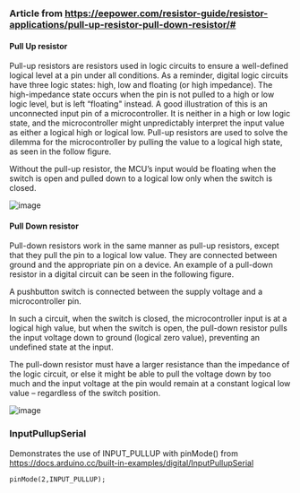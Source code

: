 ### Article from https://eepower.com/resistor-guide/resistor-applications/pull-up-resistor-pull-down-resistor/#

#### Pull Up resistor

Pull-up resistors are resistors used in logic circuits to ensure a well-defined logical level at a pin under all conditions. As a reminder, digital logic circuits have three logic states: high, low and floating (or high impedance). The high-impedance state occurs when the pin is not pulled to a high or low logic level, but is left “floating" instead. A good illustration of this is an unconnected input pin of a microcontroller. It is neither in a high or low logic state, and the microcontroller might unpredictably interpret the input value as either a logical high or logical low. Pull-up resistors are used to solve the dilemma for the microcontroller by pulling the value to a logical high state, as seen in the follow figure. 

Without the pull-up resistor, the MCU’s input would be floating when the switch is open and pulled down to a logical low only when the switch is closed.

![image](https://github.com/selldream2/My-Project/assets/27531428/9338daab-94d5-4394-a3a7-77347f41a145)


#### Pull Down resistor

Pull-down resistors work in the same manner as pull-up resistors, except that they pull the pin to a logical low value. They are connected between ground and the appropriate pin on a device. An example of a pull-down resistor in a digital circuit can be seen in the following figure.

A pushbutton switch is connected between the supply voltage and a microcontroller pin. 

In such a circuit, when the switch is closed, the microcontroller input is at a logical high value, but when the switch is open, the pull-down resistor pulls the input voltage down to ground (logical zero value), preventing an undefined state at the input. 

The pull-down resistor must have a larger resistance than the impedance of the logic circuit, or else it might be able to pull the voltage down by too much and the input voltage at the pin would remain at a constant logical low value – regardless of the switch position.

![image](https://github.com/selldream2/My-Project/assets/27531428/af41c721-b519-4b4d-9864-f4a36fa09c1d)

### InputPullupSerial

Demonstrates the use of INPUT_PULLUP with pinMode() from https://docs.arduino.cc/built-in-examples/digital/InputPullupSerial

```pinMode(2,INPUT_PULLUP);```

